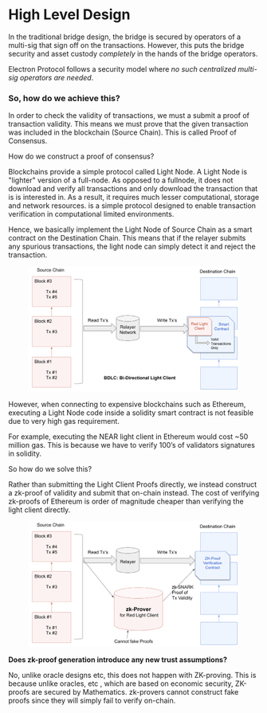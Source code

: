 # High Level Design

In the traditional bridge design, the bridge is secured by operators of a multi-sig that sign off on the transactions. However, this puts the bridge security and asset custody _completely_ in the hands of the bridge operators.

Electron Protocol follows a security model where _no such centralized multi-sig operators are needed_.

### So, how do we achieve this?

In order to check the validity of transactions, we must a submit a proof of transaction validity. This means we must prove that the given transaction was included in the blockchain (Source Chain). This is called Proof of Consensus.

How do we construct a proof of consensus?

Blockchains provide a simple protocol called Light Node. A Light Node is "lighter" version of a full-node. As opposed to a fullnode, it does not download and verify all transactions and only download the transaction that is is interested in. As a result, it requires much lesser computational, storage and network resources. is a simple protocol designed to enable transaction verification in computational limited environments.

Hence, we basically implement the Light Node of Source Chain as a smart contract on the Destination Chain. This means that if the relayer submits any spurious transactions, the light node can simply detect it and reject the transaction.

<figure><img src="../.gitbook/assets/image (1).png" alt=""><figcaption></figcaption></figure>

However, when connecting to expensive blockchains such as Ethereum, executing a Light Node code inside a solidity smart contract is not feasible due to very high gas requirement.

For example, executing the NEAR light client in Ethereum would cost \~50 million gas. This is because we have to verify 100’s of validators signatures in solidity.

So how do we solve this?

Rather than submitting the Light Client Proofs directly, we instead construct a zk-proof of validity and submit that on-chain instead. The cost of verifying zk-proofs of Ethereum is order of magnitude cheaper than verifying the light client directly.

<figure><img src="../.gitbook/assets/image (2).png" alt=""><figcaption></figcaption></figure>

**Does zk-proof generation introduce any new trust assumptions?**

No, unlike oracle designs etc, this does not happen with ZK-proving. This is because unlike oracles, etc , which are based on economic security, ZK-proofs are secured by Mathematics. zk-provers cannot construct fake proofs since they will simply fail to verify on-chain.
